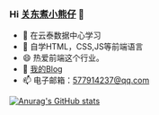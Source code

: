 ### Hi [关东煮小熊仔](https://www.xiaoxiongzai.fun) 👋


- 🔭 在云泰数据中心学习</br>
- 🌱 自学HTML，CSS,JS等前端语言
- 😄 热爱前端这个行业。
- 👯 <a href="https://axoan.fun">我的Blog </a>
- 📫 电子邮箱：577914237@qq.com
 <!--
- 👯 <a href="https://axoan.fun">我的Blog </a>
- 🤔 I’m looking for help with ...
- 💬 Ask me about ...
- 📫 How to reach me: ...
- 😄 Pronouns: ...
- ⚡ Fun fact: ...
-->
[![Anurag's GitHub stats](https://github-readme-stats.vercel.app/api?username=Axiano)](https://github.com/anuraghazra/github-readme-stats)


